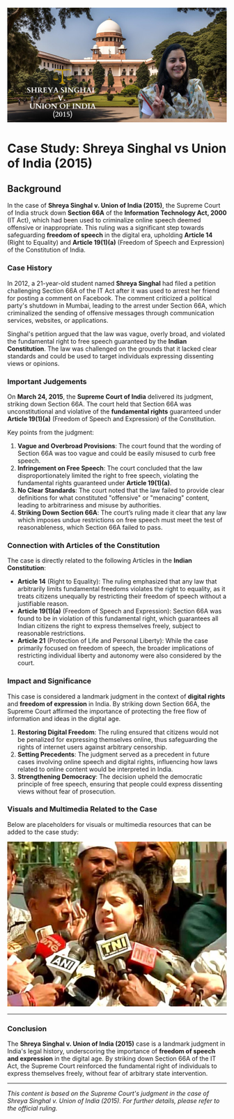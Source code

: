 ![alt text](image-5.png)

# Case Study: **Shreya Singhal vs Union of India (2015)**

## **Background**
In the case of **Shreya Singhal v. Union of India (2015)**, the Supreme Court of India struck down **Section 66A** of the **Information Technology Act, 2000** (IT Act), which had been used to criminalize online speech deemed offensive or inappropriate. This ruling was a significant step towards safeguarding **freedom of speech** in the digital era, upholding **Article 14** (Right to Equality) and **Article 19(1)(a)** (Freedom of Speech and Expression) of the Constitution of India.

### **Case History**
In 2012, a 21-year-old student named **Shreya Singhal** had filed a petition challenging Section 66A of the IT Act after it was used to arrest her friend for posting a comment on Facebook. The comment criticized a political party's shutdown in Mumbai, leading to the arrest under Section 66A, which criminalized the sending of offensive messages through communication services, websites, or applications.

Singhal's petition argued that the law was vague, overly broad, and violated the fundamental right to free speech guaranteed by the **Indian Constitution**. The law was challenged on the grounds that it lacked clear standards and could be used to target individuals expressing dissenting views or opinions.

### **Important Judgements**
On **March 24, 2015**, the **Supreme Court of India** delivered its judgment, striking down Section 66A. The court held that Section 66A was unconstitutional and violative of the **fundamental rights** guaranteed under **Article 19(1)(a)** (Freedom of Speech and Expression) of the Constitution.

Key points from the judgment:
1. **Vague and Overbroad Provisions**: The court found that the wording of Section 66A was too vague and could be easily misused to curb free speech.
2. **Infringement on Free Speech**: The court concluded that the law disproportionately limited the right to free speech, violating the fundamental rights guaranteed under **Article 19(1)(a)**.
3. **No Clear Standards**: The court noted that the law failed to provide clear definitions for what constituted "offensive" or "menacing" content, leading to arbitrariness and misuse by authorities.
4. **Striking Down Section 66A**: The court’s ruling made it clear that any law which imposes undue restrictions on free speech must meet the test of reasonableness, which Section 66A failed to pass.

### **Connection with Articles of the Constitution**
The case is directly related to the following Articles in the **Indian Constitution**:
- **Article 14** (Right to Equality): The ruling emphasized that any law that arbitrarily limits fundamental freedoms violates the right to equality, as it treats citizens unequally by restricting their freedom of speech without a justifiable reason.
- **Article 19(1)(a)** (Freedom of Speech and Expression): Section 66A was found to be in violation of this fundamental right, which guarantees all Indian citizens the right to express themselves freely, subject to reasonable restrictions.
- **Article 21** (Protection of Life and Personal Liberty): While the case primarily focused on freedom of speech, the broader implications of restricting individual liberty and autonomy were also considered by the court.

### **Impact and Significance**
This case is considered a landmark judgment in the context of **digital rights** and **freedom of expression** in India. By striking down Section 66A, the Supreme Court affirmed the importance of protecting the free flow of information and ideas in the digital age.

1. **Restoring Digital Freedom**: The ruling ensured that citizens would not be penalized for expressing themselves online, thus safeguarding the rights of internet users against arbitrary censorship.
2. **Setting Precedents**: The judgment served as a precedent in future cases involving online speech and digital rights, influencing how laws related to online content would be interpreted in India.
3. **Strengthening Democracy**: The decision upheld the democratic principle of free speech, ensuring that people could express dissenting views without fear of prosecution.

### **Visuals and Multimedia Related to the Case**
Below are placeholders for visuals or multimedia resources that can be added to the case study:

![alt text](image-10.png)


---

### Conclusion
The **Shreya Singhal v. Union of India (2015)** case is a landmark judgment in India's legal history, underscoring the importance of **freedom of speech and expression** in the digital age. By striking down Section 66A of the IT Act, the Supreme Court reinforced the fundamental right of individuals to express themselves freely, without fear of arbitrary state intervention.

---

*This content is based on the Supreme Court's judgment in the case of Shreya Singhal v. Union of India (2015). For further details, please refer to the official ruling.*  
